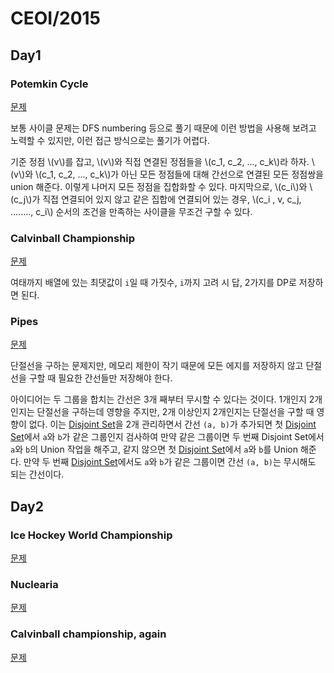 # CEOI/2015

## Day1

### Potemkin Cycle
[문제](https://www.acmicpc.net/problem/10955)

보통 사이클 문제는 DFS numbering 등으로 풀기 때문에 이런 방법을 사용해 보려고 노력할 수 있지만, 이런 접근 방식으로는 풀기가 어렵다. 

기준 정점 \\(v\\)를 잡고, \\(v\\)와 직접 연결된 정점들을 \\(c_1, c_2, ..., c_k\\)라 하자. \\(v\\)와 \\(c_1, c_2, ..., c_k\\)가 아닌 모든 정점들에 대해 간선으로 연결된 모든 정점쌍을 union 해준다. 이렇게 나머지 모든 정점을 집합화할 수 있다. 마지막으로, \\(c_i\\)와 \\(c_j\\)가 직접 연결되어 있지 않고 같은 집합에 연결되어 있는 경우, \\(c_i , v, c_j, ........, c_i\\) 순서의 조건을 만족하는 사이클을 무조건 구할 수 있다.

### Calvinball Championship
[문제](https://www.acmicpc.net/problem/10956)

여태까지 배열에 있는 최댓값이 `i`일 때 가짓수, `i`까지 고려 시 답, 2가지를 DP로 저장하면 된다.

### Pipes
[문제](https://www.acmicpc.net/problem/10957)

단절선을 구하는 문제지만, 메모리 제한이 작기 때문에 모든 에지를 저장하지 않고 단절선을 구할 때 필요한 간선들만 저장해야 한다. 

아이디어는 두 그룹을 합치는 간선은 3개 째부터 무시할 수 있다는 것이다. 1개인지 2개인지는 단절선을 구하는데 영향을 주지만, 2개 이상인지 2개인지는 단절선을 구할 때 영향이 없다. 이는 [Disjoint Set](../disjoint-set.md)을 2개 관리하면서 간선 `(a, b)`가 추가되면 첫 [Disjoint Set](../disjoint-set.md)에서 `a`와 `b`가 같은 그룹인지 검사하여 만약 같은 그룹이면 두 번째 Disjoint Set에서 `a`와 `b`의 Union 작업을 해주고, 같지 않으면 첫 [Disjoint Set](../disjoint-set.md)에서 `a`와 `b`를 Union 해준다. 만약 두 번째 [Disjoint Set](../disjoint-set.md)에서도 `a`와 `b`가 같은 그룹이면 간선 `(a, b)`는 무시해도 되는 간선이다.

## Day2
### Ice Hockey World Championship
[문제](https://oj.uz/problem/view/CEOI15_bobek)

### Nuclearia
[문제](https://oj.uz/problem/view/CEOI15_nuclearia)

### Calvinball championship, again
[문제](https://oj.uz/problem/view/CEOI15_calvinball)
